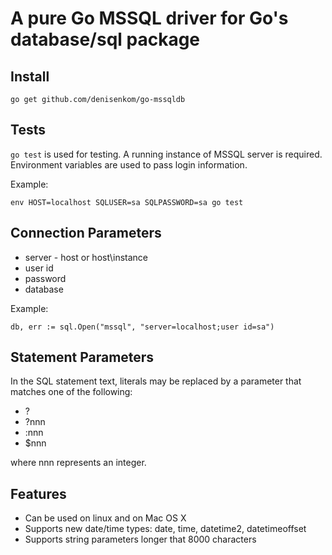 # A pure Go MSSQL driver for Go's database/sql package

## Install

    go get github.com/denisenkom/go-mssqldb

## Tests

`go test` is used for testing. A running instance of MSSQL server is required.
Environment variables are used to pass login information.

Example:

    env HOST=localhost SQLUSER=sa SQLPASSWORD=sa go test

## Connection Parameters

* server - host or host\instance
* user id
* password
* database

Example:

    db, err := sql.Open("mssql", "server=localhost;user id=sa")

## Statement Parameters

In the SQL statement text, literals may be replaced by a parameter that matches one of the following:

* ?
* ?nnn
* :nnn
* $nnn

where nnn represents an integer.

## Features

* Can be used on linux and on Mac OS X
* Supports new date/time types: date, time, datetime2, datetimeoffset
* Supports string parameters longer that 8000 characters
